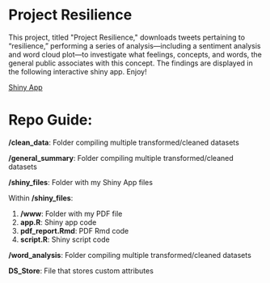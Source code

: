 # Project Resilience

This project, titled "Project Resilience," downloads tweets pertaining to “resilience,” performing a series of analysis—including a sentiment analysis and word cloud plot—to investigate what feelings, concepts, and words, the general public associates with this concept. The findings are displayed in the following interactive shiny app. Enjoy!

[Shiny App](https://ayshaemmerson.shinyapps.io/project_resilience/)

# Repo Guide:

**/clean_data**: Folder compiling multiple transformed/cleaned datasets 

**/general_summary**: Folder compiling multiple transformed/cleaned datasets 

**/shiny_files**: Folder with my Shiny App files

Within **/shiny_files**:
   1. **/www**: Folder with my PDF file
   2.  **app.R**: Shiny app code
   3. **pdf_report.Rmd**: PDF Rmd code 
   4. **script.R**: Shiny script code

**/word_analysis**: Folder compiling multiple transformed/cleaned datasets

**DS_Store**: File that stores custom attributes 

